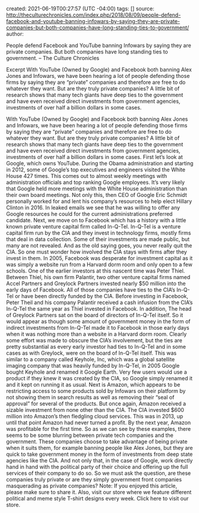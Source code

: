
created: 2021-06-19T00:27:57 (UTC -04:00)
tags: []
source: http://theculturechronicles.com/index.php/2018/08/09/people-defend-facebook-and-youtube-banning-infowars-by-saying-they-are-private-companies-but-both-companies-have-long-standing-ties-to-government/
author: 

People defend Facebook and YouTube banning Infowars by saying they are private companies. But both companies have long standing ties to government. – The Culture Chronicles

Excerpt
With YouTube (Owned by Google) and Facebook both banning Alex Jones and Infowars, we have been hearing a lot of people defending those firms by saying they are “private” companies and therefore are free to do whatever they want. But are they truly private companies? A little bit of research shows that many tech giants have deep ties to the government and have even received direct investments from government agencies, investments of over half a billion dollars in some cases.


With YouTube (Owned by Google) and Facebook both banning Alex Jones and Infowars, we have been hearing a lot of people defending those firms by saying they are “private” companies and therefore are free to do whatever they want. But are they truly private companies? A little bit of research shows that many tech giants have deep ties to the government and have even received direct investments from government agencies, investments of over half a billion dollars in some cases.
First let’s look at Google, which owns YouTube. During the Obama administration and starting in 2012, some of Google’s top executives and engineers visited the White House 427 times. This comes out to almost weekly meetings with administration officials and top ranking Google employees. It’s very likely that Google held more meetings with the White House administration than their own board meetings.
Not only this, then CEO of Google Eric Schmidt personally worked for and lent his company’s resources to help elect Hillary Clinton in 2016. In leaked emails we see that he was willing to offer any Google resources he could for the current administrations preferred candidate.
Next, we move on to Facebook which has a history with a little known private venture capital firm called In-Q-Tel. In-Q-Tel is a venture capital firm run by the CIA and they invest in technology firms, mostly firms that deal in data collection. Some of their investments are made public, but many are not revealed. And as the old saying goes, you never really quit the CIA. So one must wonder how involved the CIA stays with firms after they invest in them.
In 2005, Facebook was desperate for investment capital as it was simply a website run from a Harvard dorm room and only open to a few schools. One of the earlier investors at this nascent time was Peter Thiel. Between Thiel, his own firm Palantir, two other venture capital firms named Accel Partners and Greylock Partners invested nearly $50 million into the early days of Facebook. All of those companies have ties to the CIA’s In-Q-Tel or have been directly funded by the CIA.
Before investing in Facebook, Peter Theil and his company Palantir received a cash infusion from the CIA’s In-Q-Tel the same year as Thiel invested in Facebook. In addition, The head of Greylock Partners sat on the board of directors of In-Q-Tel itself.
So it would appear as though some amount of government money in the form of indirect investments from In-Q-Tel made it to Facebook in those early days when it was nothing more than a website in a Harvard dorm room. Clearly some effort was made to obscure the CIA’s involvement, but the ties are pretty substantial as every early investor had ties to In-Q-Tel and in some cases as with Greylock, were on the board of In-Q-Tel itself.
This was similar to a company called Keyhole, Inc, which was a global satellite imaging company that was heavily funded by In-Q-Tel, in 2005 Google bought Keyhole and renamed it Google Earth. Very few users would use a product if they knew it was created by the CIA, so Google simply renamed it and it kept on running it as usual.
Next is Amazon, which appears to be restricting access to some products sold by Infowars on their platform by not showing them in search results as well as removing their “seal of approval” for several of the products. But once again, Amazon received a sizable investment from none other than the CIA. The CIA invested $600 million into Amazon’s then fledgling cloud services. This was in 2013, up until that point Amazon had never turned a profit. By the next year, Amazon was profitable for the first time.
So as we can see by these examples, there seems to be some blurring between private tech companies and the government. These companies choose to take advantage of being private when it suits them, for example banning people like Alex Jones, but they are quick to take government money in the form of investments from deep state agencies like the CIA. And not only that, in the case of Google, work directly hand in hand with the political party of their choice and offering up the full services of their company to do so.
So we must ask the question, are these companies truly private or are they simply government front companies masquerading as private companies?
Note: If you enjoyed this article, please make sure to share it. Also, visit our store where we feature different political and meme style T-shirt designs every week. Click here to visit our store.
